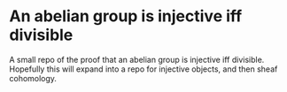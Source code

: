 # An abelian group is injective iff divisible

A small repo of the proof that an abelian group is injective iff divisible.
Hopefully this will expand into a repo for injective objects, and then sheaf cohomology.
